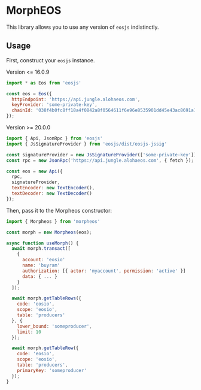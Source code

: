 # MorphEOS

This library allows you to use any version of `eosjs` indistinctly.

## Usage

First, construct your `eosjs` instance.

Version <= 16.0.9

```js
import * as Eos from 'eosjs'

const eos = Eos({
  httpEndpoint: 'https://api.jungle.alohaeos.com',
  keyProvider: 'some-private-key',
  chainId: '038f4b0fc8ff18a4f0842a8f0564611f6e96e8535901dd45e43ac8691a1c4dca'
});
```

Version >= 20.0.0

```js
import { Api, JsonRpc } from 'eosjs'
import { JsSignatureProvider } from 'eosjs/dist/eosjs-jssig'

const signatureProvider = new JsSignatureProvider(['some-private-key']);
const rpc = new JsonRpc('https://api.jungle.alohaeos.com', { fetch });

const eos = new Api({
  rpc,
  signatureProvider,
  textEncoder: new TextEncoder(),
  textDecoder: new TextDecoder()
});
```

Then, pass it to the Morpheos constructor:

```js
import { Morpheos } from 'morpheos'

const morph = new Morpheos(eos);

async function useMorph() {
  await morph.transact([
    {
      account: 'eosio'
      name: 'buyram'
      authorization: [{ actor: 'myaccount', permission: 'active' }]
      data: { ... }
    }
  ]);

  await morph.getTableRows({
    code: 'eosio',
    scope: 'eosio',
    table: 'producers'
  }, {
    lower_bound: 'someproducer',
    limit: 10
  });

  await morph.getTableRow({
    code: 'eosio',
    scope: 'eosio',
    table: 'producers',
    primaryKey: 'someproducer'
  });
}
```
